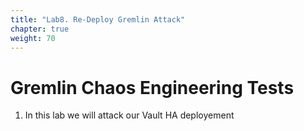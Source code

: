 ```yaml
---
title: "Lab8. Re-Deploy Gremlin Attack"
chapter: true
weight: 70
---
```


# Gremlin Chaos Engineering Tests

1. In this lab we will attack our Vault HA deployement
